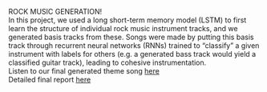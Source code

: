 
ROCK MUSIC GENERATION! \
In this project, we used a long short-term memory model (LSTM) to first learn the structure of individual rock music instrument tracks, and we generated basis tracks from these. Songs were made by putting this basis track through recurrent neural networks (RNNs) trained to “classify” a given instrument with labels for others (e.g. a generated bass track would yield a classified guitar track), leading to cohesive instrumentation. \
Listen to our final generated theme song [here](https://soundcloud.com/wanhe-zhao) \
Detailed final report [here](https://github.com/wacero666/ROCK-MUSIC-GENERATION/blob/master/Project_Final_Report.pdf)
